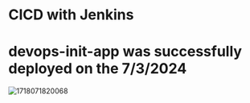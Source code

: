 # CICD with Jenkins
# devops-init-app was successfully deployed on the 7/3/2024

![1718071820068](image/READMe/1718071820068.png)
